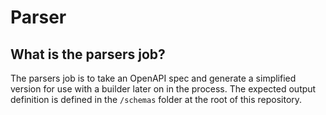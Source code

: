 # Parser

## What is the parsers job?

The parsers job is to take an OpenAPI spec and generate a simplified version for
use with a builder later on in the process. The expected output definition is
defined in the `/schemas` folder at the root of this repository.
